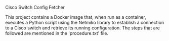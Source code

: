 Cisco Switch Config Fetcher


This project contains a Docker image that, when run as a container, executes a Python script using the Netmiko library to establish a connection to a Cisco switch and retrieve its running configuration. The steps that are followed are mentioned in the 'procedure.txt' file. 
